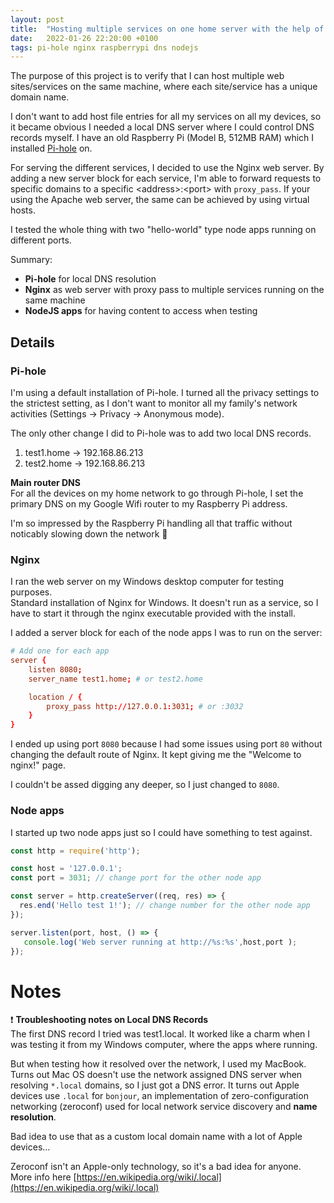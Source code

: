 ```yaml
---
layout: post
title:  "Hosting multiple services on one home server with the help of Pi-hole"
date:   2022-01-26 22:20:00 +0100
tags: pi-hole nginx raspberrypi dns nodejs
---
```

The purpose of this project is to verify that I can host multiple web sites/services on the same machine,
 where each site/service has a unique domain name.

I don't want to add host file entries for all my services on all my devices, so it became obvious I needed
 a local DNS server where I could control DNS records myself. I have an old Raspberry Pi (Model B, 512MB RAM)
 which I installed [Pi-hole](https://pi-hole.net/) on. 

For serving the different services, I decided to use the Nginx web server. By adding a new server block for each service,
 I'm able to forward requests to specific domains to a specific \<address\>:\<port\> with `proxy_pass`. If your using the Apache web server,
 the same can be achieved by using virtual hosts.

I tested the whole thing with two "hello-world" type node apps running on different ports.

Summary:  
- **Pi-hole** for local DNS resolution
- **Nginx** as web server with proxy pass to multiple services running on the same machine
- **NodeJS apps** for having content to access when testing

## Details

### Pi-hole
I'm using a default installation of Pi-hole. I turned all the privacy settings to the strictest setting,
 as I don't want to monitor all my family's network activities (Settings -> Privacy -> Anonymous mode).

The only other change I did to Pi-hole was to add two local DNS records.

1. test1.home -> 192.168.86.213
2. test2.home -> 192.168.86.213

**Main router DNS**  
For all the devices on my home network to go through Pi-hole, I set the primary DNS on my Google Wifi router
 to my Raspberry Pi address.

I'm so impressed by the Raspberry Pi handling all that traffic without noticably slowing down the network 🤩

### Nginx
I ran the web server on my Windows desktop computer for testing purposes.  
Standard installation of Nginx for Windows. It doesn't run as a service, so I have to start it through the nginx executable provided with the install.

I added a server block for each of the node apps I was to run on the server:

```conf
# Add one for each app
server {
    listen 8080;
    server_name test1.home; # or test2.home

    location / {
        proxy_pass http://127.0.0.1:3031; # or :3032
    }
}

```

I ended up using port `8080` because I had some issues using port `80` without changing the default route of Nginx. It kept giving me the "Welcome to nginx!" page.

I couldn't be assed digging any deeper, so I just changed to `8080`.

### Node apps
I started up two node apps just so I could have something to test against.

```javascript
const http = require('http');

const host = '127.0.0.1';
const port = 3031; // change port for the other node app

const server = http.createServer((req, res) => {
  res.end('Hello test 1!'); // change number for the other node app
});

server.listen(port, host, () => {
   console.log('Web server running at http://%s:%s',host,port );
});
```

# Notes

❗ **Troubleshooting notes on Local DNS Records**  
The first DNS record I tried was test1.local. It worked like a charm when I was testing it from my Windows computer, where the apps where running.

But when testing how it resolved over the network, I used my MacBook. Turns out Mac OS doesn't use the network assigned DNS server when
 resolving `*.local` domains, so I just got a DNS error. It turns out Apple devices
 use `.local` for `bonjour`, an implementation of zero-configuration networking (zeroconf) used for local network service discovery and **name resolution**.

Bad idea to use that as a custom local domain name with a lot of Apple devices...

Zeroconf isn't an Apple-only technology, so it's a bad idea for anyone.  
More info here [https://en.wikipedia.org/wiki/.local](https://en.wikipedia.org/wiki/.local)
